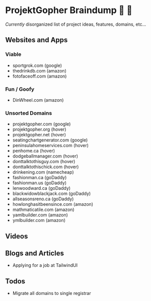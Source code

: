 # ProjektGopher Braindump :brain: :poop:

*Currently* disorganized list of project ideas, features, domains, etc...

## Websites and Apps
 ### Viable
  - sportgrok.com (google)
  - thedrinkdb.com (amazon)
  - fotofaceoff.com (amazon)
 
 ### Fun / Goofy
  - DinWheel.com (amazon)
  
 ### Unsorted Domains
  - projektgopher.com (google)
  - projektgopher.org (hover)
  - projektgopher.net (hover)
  - seatingchartgenerator.com (google)
  - peninsulahomeservices.com (hover)
  - penhome.ca (hover)
  - dodgeballmanager.com (hover)
  - donttalktothisguy.com (hover)
  - donttalktothischick.com (hover)
  - drinkening.com (namecheap)
  - fashionman.ca (goDaddy)
  - fashionman.us (goDaddy)
  - lenwoodward.ca (goDaddy)
  - blackwidowblackjack.com (goDaddy)
  - allseasonsreno.ca (goDaddy)
  - howlonghasitbeensince.com (amazon)
  - mathmaticatile.com (amazon)
  - yamlbuilder.com (amazon)
  - ymlbuilder.com (amazon)

## Videos

## Blogs and Articles
 - Applying for a job at TailwindUI

## Todos
 - Migrate all domains to single registrar
